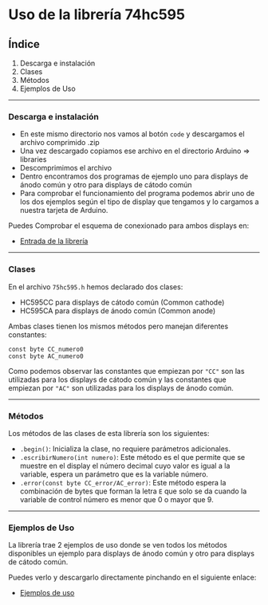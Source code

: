 # Uso de la librería 74hc595

## Índice

1. Descarga e instalación
2. Clases
3. Métodos
4. Ejemplos de Uso

---

### Descarga e instalación

- En este mismo directorio nos vamos al botón ```code``` y descargamos el archivo comprimido .zip
- Una vez descargado copiamos ese archivo en el directorio Arduino => libraries
- Descomprimimos el archivo
- Dentro encontramos dos programas de ejemplo uno para displays de ánodo común y otro para displays de cátodo común
- Para comprobar el funcionamiento del programa podemos abrir uno de los dos ejemplos según el tipo de display que tengamos y lo cargamos a nuestra tarjeta de Arduino.

Puedes Comprobar el esquema de conexionado para ambos displays en:

- <a href="https://eltallerdealexdevrep.000webhostapp.com/presentacion-de-la-libreria-74hc595-h/">Entrada de la librería</a>


---

### Clases 

En el archivo ```75hc595.h``` hemos declarado dos clases:

- HC595CC para displays de cátodo común (Common cathode)
- HC595CA para displays de ánodo común (Common anode)

Ambas clases tienen los mismos métodos pero manejan diferentes constantes:

    const byte CC_numero0
    const byte AC_numero0

Como podemos observar las constantes que empiezan por ```"CC"``` son las utilizadas para los displays de cátodo común y las constantes que empiezan por ```"AC"``` son utilizadas para los displays de ánodo común.

---

### Métodos

Los métodos de las clases de esta librería son los siguientes:
  
- ```.begin()```: Inicializa la clase, no requiere parámetros adicionales. 
- ```.escribirNumero(int numero)```: Este método es el que permite que se muestre en el display el número decimal cuyo valor es igual a la variable, espera un parámetro que es la variable número.
- ```.error(const byte CC_error/AC_error)```: Este método espera la combinación de bytes que forman la letra ```E``` que solo se da cuando la variable de control número es menor que 0 o mayor que 9.

---

### Ejemplos de Uso 

La librería trae 2 ejemplos de uso donde se ven todos los métodos disponibles 
un ejemplo para displays de ánodo común y otro para displays de cátodo común.

Puedes verlo y descargarlo directamente pinchando en el siguiente enlace:
- <a href="https://github.com/alexdevrep/electronics_projects/edit/main/Librer%C3%ADas/74hc595/ejemplos">Ejemplos de uso</a>
